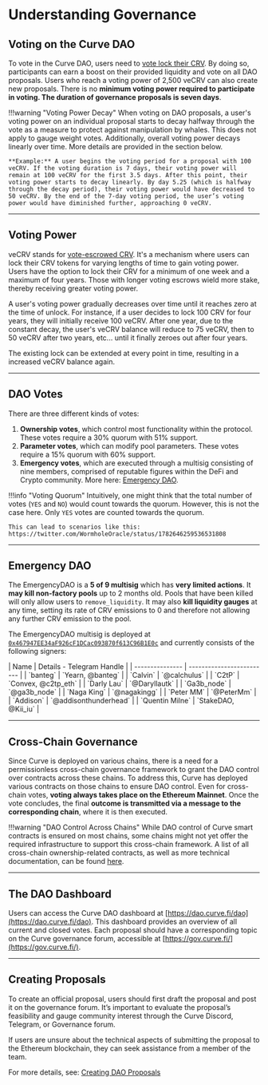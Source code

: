 <h1>Understanding Governance</h1>

## **Voting on the Curve DAO**

To vote in the Curve DAO, users need to [vote lock their CRV](../vecrv/locking-your-crv.md). By doing so, participants can earn a boost on their provided liquidity and vote on all DAO proposals. Users who reach a voting power of 2,500 veCRV can also create new proposals. There is no **minimum voting power required to participate in voting. The duration of governance proposals is seven days**.

!!!warning "Voting Power Decay"
    When voting on DAO proposals, a user's voting power on an individual proposal starts to decay halfway through the vote as a measure to protect against manipulation by whales. This does not apply to gauge weight votes. Additionally, overall voting power decays linearly over time. More details are provided in the section below.

    **Example:** A user begins the voting period for a proposal with 100 veCRV. If the voting duration is 7 days, their voting power will remain at 100 veCRV for the first 3.5 days. After this point, their voting power starts to decay linearly. By day 5.25 (which is halfway through the decay period), their voting power would have decreased to 50 veCRV. By the end of the 7-day voting period, the user’s voting power would have diminished further, approaching 0 veCRV.


---


## **Voting Power**

veCRV stands for [vote-escrowed CRV](../vecrv/overview.md). It's a mechanism where users can lock their CRV tokens for varying lengths of time to gain voting power. Users have the option to lock their CRV for a minimum of one week and a maximum of four years. Those with longer voting escrows wield more stake, thereby receiving greater voting power.

A user's voting power gradually decreases over time until it reaches zero at the time of unlock. For instance, if a user decides to lock 100 CRV for four years, they will initially receive 100 veCRV. After one year, due to the constant decay, the user's veCRV balance will reduce to 75 veCRV, then to 50 veCRV after two years, etc... until it finally zeroes out after four years.

The existing lock can be extended at every point in time, resulting in a increased veCRV balance again.


---


## **DAO Votes**

There are three different kinds of votes:

1. **Ownership votes**, which control most functionality within the protocol. These votes require a 30% quorum with 51% support.
2. **Parameter votes**, which can modify pool parameters. These votes require a 15% quorum with 60% support.
3. **Emergency votes**, which are executed through a multisig consisting of nine members, comprised of reputable figures within the DeFi and Crypto community. More here: [Emergency DAO](#emergency-dao).

!!!info "Voting Quorum"
    Intuitively, one might think that the total number of votes (`YES` and `NO`) would count towards the quorum. However, this is not the case here. Only `YES` votes are counted towards the quorum.

    This can lead to scenarios like this: https://twitter.com/WormholeOracle/status/1782646259536531808


---



## **Emergency DAO**

The EmergencyDAO is a **5 of 9 multisig** which has **very limited actions**. It **may kill non-factory pools** up to 2 months old. Pools that have been killed will only allow users to `remove_liquidity`. It may also **kill liquidity gauges** at any time, setting its rate of CRV emissions to 0 and therefore not allowing any further CRV emission to the pool. 

The EmergencyDAO multisig is deployed at [`0x467947EE34aF926cF1DCac093870f613C96B1E0c`](https://etherscan.io/address/0x467947EE34aF926cF1DCac093870f613C96B1E0c) and currently consists of the following signers:



<div class="centered" markdown="block">
| Name            | Details - Telegram Handle |
| --------------- | ------------------------- |
| `banteg`        | `Yearn, @banteg`          |
| `Calvin`        | `@calchulus`              |
| `C2tP`          | `Convex, @c2tp_eth`       |
| `Darly Lau`     | `@Daryllautk`             |
| `Ga3b_node`     | `@ga3b_node`              |
| `Naga King`     | `@nagakingg`              |
| `Peter MM`      | `@PeterMm`                |
| `Addison`       | `@addisonthunderhead`     |
| `Quentin Milne` |  `StakeDAO, @Kii_iu`      |
</div>

---


## **Cross-Chain Governance**

Since Curve is deployed on various chains, there is a need for a permissionless cross-chain governance framework to grant the DAO control over contracts across these chains. To address this, Curve has deployed various contracts on those chains to ensure DAO control. Even for cross-chain votes, **voting always takes place on the Ethereum Mainnet**. Once the vote concludes, the final **outcome is transmitted via a message to the corresponding chain**, where it is then executed.

!!!warning "DAO Control Across Chains"
    While DAO control of Curve smart contracts is ensured on most chains, some chains might not yet offer the required infrastructure to support this cross-chain framework. A list of all cross-chain ownership-related contracts, as well as more technical documentation, can be found [here](https://docs.curve.fi/deployments/xgov-xgauges/#curve-x-gov).


---


## **The DAO Dashboard**

Users can access the Curve DAO dashboard at [https://dao.curve.fi/dao](https://dao.curve.fi/dao). This dashboard provides an overview of all current and closed votes. Each proposal should have a corresponding topic on the Curve governance forum, accessible at [https://gov.curve.fi/](https://gov.curve.fi/).


---


## **Creating Proposals**

To create an official proposal, users should first draft the proposal and post it on the governance forum. It’s important to evaluate the proposal’s feasibility and gauge community interest through the Curve Discord, Telegram, or Governance forum.

If users are unsure about the technical aspects of submitting the proposal to the Ethereum blockchain, they can seek assistance from a member of the team.

For more details, see: [Creating DAO Proposals](./proposals/creating-a-dao-proposal.md)